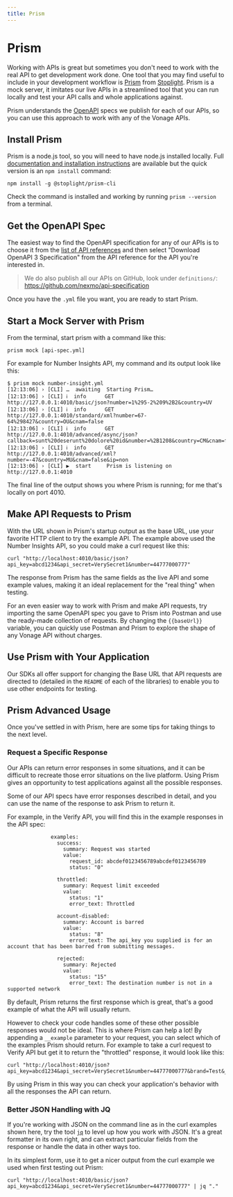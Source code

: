 ```yaml
---
title: Prism
---
```


# Prism

Working with APIs is great but sometimes you don't need to work with the real API to get development work done. One tool that you may find useful to include in your development workflow is [Prism](https://stoplight.io/open-source/prism/) from [Stoplight](https://stoplight.io/). Prism is a mock server, it imitates our live APIs in a streamlined tool that you can run locally and test your API calls and whole applications against.

Prism understands the [OpenAPI](/concepts/guides/openapi) specs we publish for each of our APIs, so you can use this approach to work with any of the Vonage APIs.

## Install Prism

Prism is a node.js tool, so you will need to have node.js installed locally. Full [documentation and installation instructions](https://github.com/stoplightio/prism#installation) are available but the quick version is an `npm install` command:

```
npm install -g @stoplight/prism-cli
```

Check the command is installed and working by running `prism --version` from a terminal.

## Get the OpenAPI Spec

The easiest way to find the OpenAPI specification for any of our APIs is to choose it from the [list of API references](https://developer.nexmo.com/api) and then select "Download OpenAPI 3 Specification" from the API reference for the API you're interested in.

> We do also publish all our APIs on GitHub, look under `definitions/`: <https://github.com/nexmo/api-specification>

Once you have the `.yml` file you want, you are ready to start Prism.

## Start a Mock Server with Prism

From the terminal, start prism with a command like this:

```
prism mock [api-spec.yml]
```

For example for Number Insights API, my command and its output look like this:

```
$ prism mock number-insight.yml
[12:13:06] › [CLI] …  awaiting  Starting Prism…
[12:13:06] › [CLI] ℹ  info      GET        http://127.0.0.1:4010/basic/json?number=1%295-2%209%2B2&country=UV
[12:13:06] › [CLI] ℹ  info      GET        http://127.0.0.1:4010/standard/xml?number=67-64%298427&country=OU&cnam=false
[12:13:06] › [CLI] ℹ  info      GET        http://127.0.0.1:4010/advanced/async/json?callback=sunt%20deserunt%20dolore%20id&number=%2B1208&country=CM&cnam=false&ip=accusamus
[12:13:06] › [CLI] ℹ  info      GET        http://127.0.0.1:4010/advanced/xml?number=-47&country=MU&cnam=false&ip=non
[12:13:06] › [CLI] ▶  start     Prism is listening on http://127.0.0.1:4010
```

The final line of the output shows you where Prism is running; for me that's locally on port 4010.

## Make API Requests to Prism

With the URL shown in Prism's startup output as the base URL, use your favorite HTTP client to try the example API. The example above used the Number Insights API, so you could make a curl request like this:

```
curl "http://localhost:4010/basic/json?api_key=abcd1234&api_secret=VerySecret1&number=44777000777"
```

The response from Prism has the same fields as the live API and some example values, making it an ideal replacement for the "real thing" when testing.

For an even easier way to work with Prism and make API requests, try importing the same OpenAPI spec you gave to Prism into Postman and use the ready-made collection of requests. By changing the `{{baseUrl}}` variable, you can quickly use Postman and Prism to explore the shape of any Vonage API without charges.

## Use Prism with Your Application

Our SDKs all offer support for changing the Base URL that API requests are directed to (detailed in the `README` of each of the libraries) to enable you to use other endpoints for testing.

## Prism Advanced Usage

Once you've settled in with Prism, here are some tips for taking things to the next level.

### Request a Specific Response

Our APIs can return error responses in some situations, and it can be difficult to recreate those error situations on the live platform. Using Prism gives an opportunity to test applications against all the possible responses.

Some of our API specs have error responses described in detail, and you can use the name of the response to ask Prism to return it.

For example, in the Verify API, you will find this in the example responses in the API spec:

```
              examples:
                success:
                  summary: Request was started
                  value:
                    request_id: abcdef0123456789abcdef0123456789
                    status: "0"

                throttled:
                  summary: Request limit exceeded
                  value:
                    status: "1"
                    error_text: Throttled

                account-disabled:
                  summary: Account is barred
                  value:
                    status: "8"
                    error_text: The api_key you supplied is for an account that has been barred from submitting messages.

                rejected:
                  summary: Rejected
                  value:
                    status: "15"
                    error_text: The destination number is not in a supported network

```

By default, Prism returns the first response which is great, that's a good example of what the API will usually return.

However to check your code handles some of these other possible responses would not be ideal. This is where Prism can help a lot! By appending a `__example` parameter to your request, you can select which of the examples Prism should return. For example to take a curl request to Verify API but get it to return the "throttled" response, it would look like this:

```
curl "http://localhost:4010/json?api_key=abcd1234&api_secret=VerySecret1&number=44777000777&brand=Test&__example=throttled"
```

By using Prism in this way you can check your application's behavior with all the responses the API can return.

### Better JSON Handling with JQ

If you're working with JSON on the command line as in the curl examples shown here, try the tool [`jq`](https://stedolan.github.io/jq/) to level up how you work with JSON. It's a great formatter in its own right, and can extract particular fields from the response or handle the data in other ways too.

In its simplest form, use it to get a nicer output from the curl example we used when first testing out Prism:

```
curl "http://localhost:4010/basic/json?api_key=abcd1234&api_secret=VerySecret1&number=44777000777" | jq "."
```



